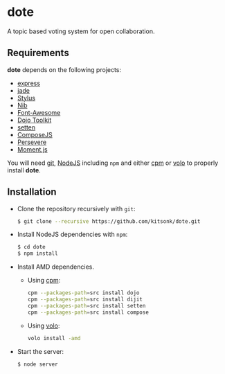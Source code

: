 # dote #

A topic based voting system for open collaboration.

## Requirements ##

**dote** depends on the following projects:

* [express][express]
* [jade][jade]
* [Stylus][stylus]
* [Nib][nib]
* [Font-Awesome][fontawesome]
* [Dojo Toolkit][dojo]
* [setten][setten]
* [ComposeJS][composejs]
* [Persevere][perstore]
* [Moment.js][momentjs]

You will need [git][git], [NodeJS][nodejs] including ``npm`` and either [cpm][cpm] or [volo][volo] to properly install
**dote**. 

## Installation ##

* Clone the repository recursively with ``git``:

    ```bash
    $ git clone --recursive https://github.com/kitsonk/dote.git
    ```

* Install NodeJS dependencies with ``npm``:

    ```bash
    $ cd dote
    $ npm install
    ```

* Install AMD dependencies.

    * Using [cpm][cpm]:

        ```bash
        cpm --packages-path=src install dojo
        cpm --packages-path=src install dijit
        cpm --packages-path=src install setten
        cpm --packages-path=src install compose
        ```

    * Using [volo][volo]:

        ```bash
        volo install -amd
        ```

* Start the server:

    ```bash
    $ node server
    ```

[volo]: http://volojs.org/
[cpm]: https://github.com/kriszyp/cpm/
[nodejs]: http://nodejs.org/download/
[dojo]: http://dojotoolkit.org/download/
[express]: http://expressjs.com/
[jade]: http://jade-lang.com/
[git]: http://git-scm.com/
[setten]: https://github.com/kitsonk/setten
[perstore]: https://github.com/persvr/perstore
[fontawesome]: http://fortawesome.github.com/Font-Awesome/
[momentjs]: http://momentjs.com/
[composejs]: https://github.com/kriszyp/compose
[stylus]: http://learnboost.github.com/stylus/
[nib]: http://visionmedia.github.com/nib/
